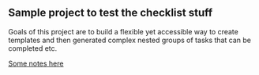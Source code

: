 ## Sample project to test the checklist stuff

Goals of this project are to build a flexible yet accessible way to create templates and then generated complex
nested groups of tasks that can be completed etc.

[Some notes here](https://docs.google.com/document/d/1BdSj4MDW7C_9Y8Vdymq6eUtPC-RQnfw_M6z3s0s7i90/edit)


